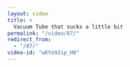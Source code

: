 ```yaml
---
layout: video
title: >
  Vacuum Tube that sucks a little bit
permalink: "/video/87/"
redirect_from:
  - "/87/"
video-id: "wKYo92ip_H0"
---
```

